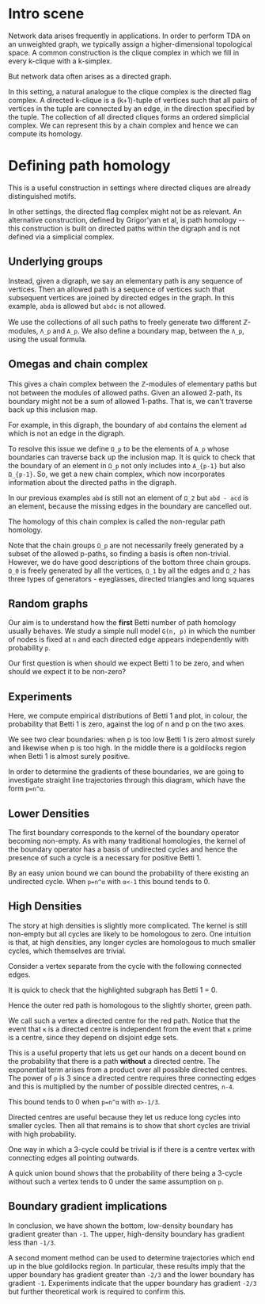 # Intro scene

Network data arises frequently in applications.
In order to perform TDA on an unweighted graph, we typically assign a higher-dimensional topological space.
A common construction is the clique complex in which we fill in every k-clique with a k-simplex.
<!--From this simplicial complex, we can derive a chain complex and subsequently compute homology groups.-->

But network data often arises as a directed graph.
<!--Common examples include brain connectomes, in which some synapses pass signals exclusively in one direction, or vascular networks, in which blood flow has a net direction in each vessel.-->
In this setting, a natural analogue to the clique complex is the directed flag complex. 
A directed k-clique is a (k+1)-tuple of vertices such that all pairs of vertices in the tuple are connected by an edge, in the direction specified by the tuple.
The collection of all directed cliques forms an ordered simplicial complex.
We can represent this by a chain complex and hence we can compute its homology.

# Defining path homology

This is a useful construction in settings where directed cliques are already distinguished motifs.
<!--For example, in a connectome, a large clique represents a reliable connection between its two end neurons, in the sense that the connection is robust to multiple edge removals.-->
In other settings, the directed flag complex might not be as relevant.
An alternative construction, defined by Grigor'yan et al, is path homology -- this construction is built on directed paths within the digraph and is not defined via a simplicial complex.

## Underlying groups

Instead, given a digraph, we say an elementary path is any sequence of vertices.
Then an allowed path is a sequence of vertices such that subsequent vertices are joined by directed edges in the graph.
In this example, `abda` is allowed but `abdc` is not allowed.

We use the collections of all such paths to freely generate two different ℤ-modules, `Λ_p` and `A_p`.
We also define a boundary map, between the `Λ_p`, using the usual formula.

## Omegas and chain complex

This gives a chain complex between the ℤ-modules of elementary paths but not between the modules of allowed paths.
Given an allowed 2-path, its boundary might not be a sum of allowed 1-paths.
That is, we can't traverse back up this inclusion map.

For example, in this digraph, the boundary of `abd` contains the element `ad` which is not an edge in the digraph.

To resolve this issue we define `Ω_p` to be the elements of `A_p` whose boundaries can traverse back up the inclusion map.
It is quick to check that the boundary of an element in `Ω_p` not only includes into `A_{p-1}` but also `Ω_{p-1}`.
So, we get a new chain complex, which now incorporates information about the directed paths in the digraph.

In our previous examples `abd` is still not an element of `Ω_2` but `abd - acd` is an element, because the missing edges in the boundary are cancelled out.

The homology of this chain complex is called the non-regular path homology.

Note that the chain groups `Ω_p` are not necessarily freely generated by a subset of the allowed p-paths, so finding a basis is often non-trivial.
However, we do have good descriptions of the bottom three chain groups.
`Ω_0` is freely generated by all the vertices, `Ω_1` by all the edges
and `Ω_2` has three types of generators - eyeglasses, directed triangles and long squares

## Random graphs

Our aim is to understand how the __first__ Betti number of path homology usually behaves.
We study a simple null model `G(n, p)` in which the number of nodes is fixed at `n` and each directed edge appears independently with probability `p`.

Our first question is when should we expect Betti 1 to be zero, and when should we expect it to be non-zero?

## Experiments

Here, we compute empirical distributions of Betti 1 and plot, in colour, the probability that Betti 1 is zero, against the log of n and p on the two axes.

We see two clear boundaries: when p is too low Betti 1 is zero almost surely and likewise when p is too high.
In the middle there is a goldilocks region when Betti 1 is almost surely positive.

In order to determine the gradients of these boundaries, we are going to investigate straight line trajectories through this diagram, which have the form `p=n^α`.

## Lower Densities

<!-- Mention first boundary corresponds to kernel non-empty -->
The first boundary corresponds to the kernel of the boundary operator becoming non-empty.
As with many traditional homologies, the kernel of the boundary operator has a basis of undirected cycles and hence the presence of such a cycle is a necessary for positive Betti 1.

By an easy union bound we can bound the probability of there existing an undirected cycle.
When `p=n^α` with `α<-1` this bound tends to 0.

## High Densities

The story at high densities is slightly more complicated.
The kernel is still non-empty but all cycles are likely to be homologous to zero.
One intuition is that, at high densities, any longer cycles are homologous to much smaller cycles, which themselves are trivial.

Consider a vertex separate from the cycle with the following connected edges.

It is quick to check that the highlighted subgraph has Betti 1 = 0. 

Hence the outer red path is homologous to the slightly shorter, green path.

We call such a vertex a directed centre for the red path.
Notice that the event that `κ` is a directed centre is independent from the event that `κ` prime is a centre, since they depend on disjoint edge sets.

This is a useful property that lets us get our hands on a decent bound on the probability that there is a path __without__ a directed centre.
The exponential term arises from a product over all possible directed centres.
The power of `p` is 3 since a directed centre requires three connecting edges and this is multiplied by the number of possible directed centres, `n-4`.

This bound tends to 0 when `p=n^α` with `α>-1/3`.

Directed centres are useful because they let us reduce long cycles into smaller cycles.
Then all that remains is to show that short cycles are trivial with high probability.

One way in which a 3-cycle could be trivial is if there is a centre vertex with connecting edges all pointing outwards.

A quick union bound shows that the probability of there being a 3-cycle without such a vertex tends to 0 under the same assumption on `p`.

## Boundary gradient implications

In conclusion, we have shown the bottom, low-density boundary has gradient greater than `-1`.
The upper, high-density boundary has gradient less than `-1/3`.

A second moment method can be used to determine trajectories which end up in the blue goldilocks region.
In particular, these results imply that the upper boundary has gradient greater than `-2/3` and the lower boundary has gradient `-1`.
Experiments indicate that the upper boundary has gradient `-2/3` but further theoretical work is required to confirm this.
